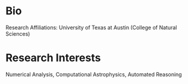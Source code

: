 # Bio

Research Affiliations: University of Texas at Austin (College of Natural Sciences)

# Research Interests

Numerical Analysis, Computational Astrophysics, Automated Reasoning


<!---
ryan-charette/ryan-charette is a ✨ special ✨ repository because its `README.md` (this file) appears on your GitHub profile.
You can click the Preview link to take a look at your changes.
--->
